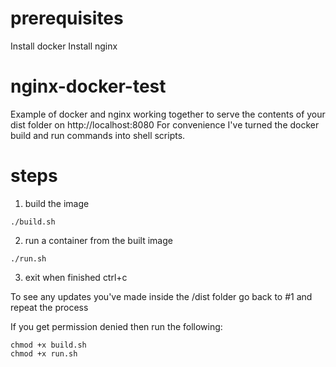 # prerequisites
Install docker
Install nginx

# nginx-docker-test
Example of docker and nginx working together to serve the contents of your dist folder on http://localhost:8080
For convenience I've turned the docker build and run commands into shell scripts.

# steps
1. build the image
```
./build.sh
```

2. run a container from the built image
```
./run.sh
```

3. exit when finished
ctrl+c 

To see any updates you've made inside the /dist folder go back to #1 and repeat the process

If you get permission denied then run the following:

```
chmod +x build.sh 
chmod +x run.sh 
```
